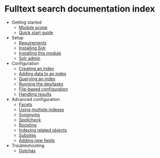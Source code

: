 # Fulltext search documentation index

- Getting started
    - [Module scope](01_getting_started/10_module_scope.md)
    - [Quick start guide](01_getting_started/11_quick_start.md)
- Setup
    - [Requirements](02_setup/20_requirements.md)
    - [Installing Solr](02_setup/21_installing_solr.md)
    - [Installing this module](02_setup/22_installing_the_module.md)
    - [Solr admin](02_setup/23_solr_admin.md)
- Configuration
    - [Creating an index](03_configuration/30_creating_an_index.md)
    - [Adding data to an index](03_configuration/31_adding_data_to_an_index.md)
    - [Querying an index](03_configuration/32_querying_the_index.md)
    - [Running the dev/tasks](03_configuration/33_dev_tasks.md)
    - [File-based configuration](03_configuration/34_file_based_configuration.md)
    - [Handling results](03_configuration/35_handling_results.md)
- Advanced configuration
    - [Facets](04_advanced_configuration/40_facets.md)
    - [Using multiple indexes](04_advanced_configuration/41_multiple_indexes.md)
    - [Synonyms](04_advanced_configuration/42_synonyms.md)
    - [Spellcheck](04_advanced_configuration/43_spell_check.md)
    - [Boosting](04_advanced_configuration/44_boosting.md)
    - [Indexing related objects](04_advanced_configuration/45_indexing_related_objects.md)
    - [Subsites](04_advanced_configuration/46_subsites.md)
    - [Adding new fields](04_advanced_configuration/47_adding_new_fields.md)
- Troubleshooting
    - [Gotchas](05_troubleshooting/50_common_gotchas.md)
